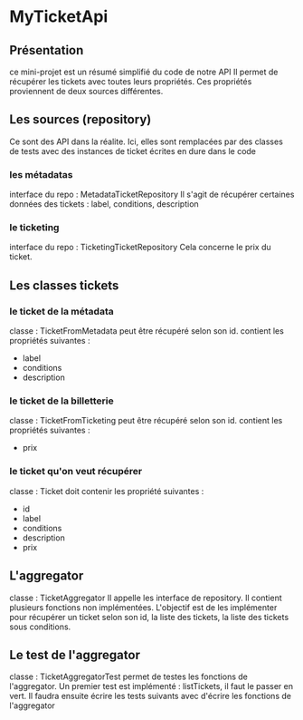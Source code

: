 # MyTicketApi

## Présentation
ce mini-projet est un résumé simplifié du code de notre API
Il permet de récupérer les tickets avec toutes leurs propriétés. Ces propriétés proviennent de deux sources différentes.

## Les sources (repository)
Ce sont des API dans la réalite. Ici, elles sont remplacées par des classes de tests avec des instances de ticket écrites en dure dans le code

### les métadatas
interface du repo : MetadataTicketRepository
Il s'agit de récupérer certaines données des tickets : label, conditions, description

### le ticketing
interface du repo : TicketingTicketRepository
Cela concerne le prix du ticket.

## Les classes tickets

### le ticket de la métadata
classe : TicketFromMetadata
peut être récupéré selon son id.
contient les propriétés suivantes : 
- label
- conditions
- description

### le ticket de la billetterie
classe : TicketFromTicketing
peut être récupéré selon son id.
contient les propriétés suivantes : 
- prix

### le ticket qu'on veut récupérer
classe : Ticket
doit contenir les propriété suivantes : 
- id 
- label
- conditions
- description
- prix

## L'aggregator
classe : TicketAggregator
Il appelle les interface de repository.
Il contient plusieurs fonctions non implémentées. 
L'objectif est de les implémenter pour récupérer un ticket selon son id, la liste des tickets, la liste des tickets sous conditions.

## Le test de l'aggregator
classe : TicketAggregatorTest
permet de testes les fonctions de l'aggregator.
Un premier test est implémenté : listTickets, il faut le passer en vert.
Il faudra ensuite écrire les tests suivants avec d'écrire les fonctions de l'aggregator
